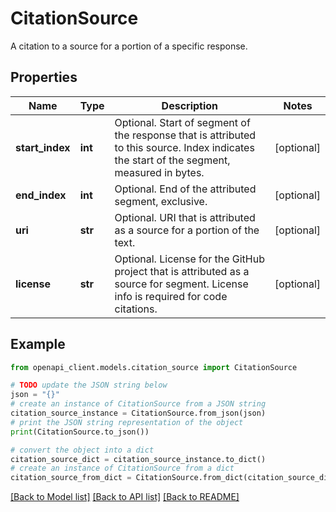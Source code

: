 # CitationSource

A citation to a source for a portion of a specific response.

## Properties

Name | Type | Description | Notes
------------ | ------------- | ------------- | -------------
**start_index** | **int** | Optional. Start of segment of the response that is attributed to this  source.   Index indicates the start of the segment, measured in bytes. | [optional] 
**end_index** | **int** | Optional. End of the attributed segment, exclusive. | [optional] 
**uri** | **str** | Optional. URI that is attributed as a source for a portion of the text. | [optional] 
**license** | **str** | Optional. License for the GitHub project that is attributed as a source for  segment.   License info is required for code citations. | [optional] 

## Example

```python
from openapi_client.models.citation_source import CitationSource

# TODO update the JSON string below
json = "{}"
# create an instance of CitationSource from a JSON string
citation_source_instance = CitationSource.from_json(json)
# print the JSON string representation of the object
print(CitationSource.to_json())

# convert the object into a dict
citation_source_dict = citation_source_instance.to_dict()
# create an instance of CitationSource from a dict
citation_source_from_dict = CitationSource.from_dict(citation_source_dict)
```
[[Back to Model list]](../README.md#documentation-for-models) [[Back to API list]](../README.md#documentation-for-api-endpoints) [[Back to README]](../README.md)


